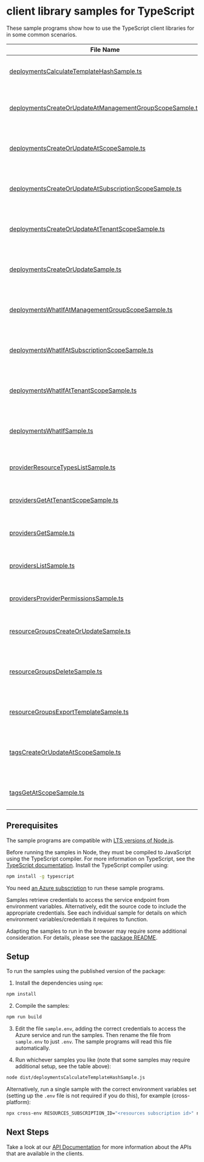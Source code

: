# client library samples for TypeScript

These sample programs show how to use the TypeScript client libraries for in some common scenarios.

| **File Name**                                                                                                     | **Description**                                                                                                                                                                                                                                                                                                                   |
| ----------------------------------------------------------------------------------------------------------------- | --------------------------------------------------------------------------------------------------------------------------------------------------------------------------------------------------------------------------------------------------------------------------------------------------------------------------------- |
| [deploymentsCalculateTemplateHashSample.ts][deploymentscalculatetemplatehashsample]                               | Calculate the hash of the given template. x-ms-original-file: specification/resources/resource-manager/Microsoft.Resources/stable/2021-04-01/examples/CalculateTemplateHash.json                                                                                                                                                  |
| [deploymentsCreateOrUpdateAtManagementGroupScopeSample.ts][deploymentscreateorupdateatmanagementgroupscopesample] | You can provide the template and parameters directly in the request or link to JSON files. x-ms-original-file: specification/resources/resource-manager/Microsoft.Resources/stable/2021-04-01/examples/PutDeploymentAtManagementGroup.json                                                                                        |
| [deploymentsCreateOrUpdateAtScopeSample.ts][deploymentscreateorupdateatscopesample]                               | You can provide the template and parameters directly in the request or link to JSON files. x-ms-original-file: specification/resources/resource-manager/Microsoft.Resources/stable/2021-04-01/examples/PutDeploymentAtScope.json                                                                                                  |
| [deploymentsCreateOrUpdateAtSubscriptionScopeSample.ts][deploymentscreateorupdateatsubscriptionscopesample]       | You can provide the template and parameters directly in the request or link to JSON files. x-ms-original-file: specification/resources/resource-manager/Microsoft.Resources/stable/2021-04-01/examples/PutDeploymentSubscriptionTemplateSpecsWithId.json                                                                          |
| [deploymentsCreateOrUpdateAtTenantScopeSample.ts][deploymentscreateorupdateattenantscopesample]                   | You can provide the template and parameters directly in the request or link to JSON files. x-ms-original-file: specification/resources/resource-manager/Microsoft.Resources/stable/2021-04-01/examples/PutDeploymentAtTenant.json                                                                                                 |
| [deploymentsCreateOrUpdateSample.ts][deploymentscreateorupdatesample]                                             | You can provide the template and parameters directly in the request or link to JSON files. x-ms-original-file: specification/resources/resource-manager/Microsoft.Resources/stable/2021-04-01/examples/PutDeploymentResourceGroup.json                                                                                            |
| [deploymentsWhatIfAtManagementGroupScopeSample.ts][deploymentswhatifatmanagementgroupscopesample]                 | Returns changes that will be made by the deployment if executed at the scope of the management group. x-ms-original-file: specification/resources/resource-manager/Microsoft.Resources/stable/2021-04-01/examples/PostDeploymentWhatIfOnManagementGroup.json                                                                      |
| [deploymentsWhatIfAtSubscriptionScopeSample.ts][deploymentswhatifatsubscriptionscopesample]                       | Returns changes that will be made by the deployment if executed at the scope of the subscription. x-ms-original-file: specification/resources/resource-manager/Microsoft.Resources/stable/2021-04-01/examples/PostDeploymentWhatIfOnSubscription.json                                                                             |
| [deploymentsWhatIfAtTenantScopeSample.ts][deploymentswhatifattenantscopesample]                                   | Returns changes that will be made by the deployment if executed at the scope of the tenant group. x-ms-original-file: specification/resources/resource-manager/Microsoft.Resources/stable/2021-04-01/examples/PostDeploymentWhatIfOnTenant.json                                                                                   |
| [deploymentsWhatIfSample.ts][deploymentswhatifsample]                                                             | Returns changes that will be made by the deployment if executed at the scope of the resource group. x-ms-original-file: specification/resources/resource-manager/Microsoft.Resources/stable/2021-04-01/examples/PostDeploymentWhatIfOnResourceGroup.json                                                                          |
| [providerResourceTypesListSample.ts][providerresourcetypeslistsample]                                             | List the resource types for a specified resource provider. x-ms-original-file: specification/resources/resource-manager/Microsoft.Resources/stable/2021-04-01/examples/GetProviderResourceTypes.json                                                                                                                              |
| [providersGetAtTenantScopeSample.ts][providersgetattenantscopesample]                                             | Gets the specified resource provider at the tenant level. x-ms-original-file: specification/resources/resource-manager/Microsoft.Resources/stable/2021-04-01/examples/GetNamedProviderAtTenant.json                                                                                                                               |
| [providersGetSample.ts][providersgetsample]                                                                       | Gets the specified resource provider. x-ms-original-file: specification/resources/resource-manager/Microsoft.Resources/stable/2021-04-01/examples/GetProvider.json                                                                                                                                                                |
| [providersListSample.ts][providerslistsample]                                                                     | Gets all resource providers for a subscription. x-ms-original-file: specification/resources/resource-manager/Microsoft.Resources/stable/2021-04-01/examples/GetProviders.json                                                                                                                                                     |
| [providersProviderPermissionsSample.ts][providersproviderpermissionssample]                                       | Get the provider permissions. x-ms-original-file: specification/resources/resource-manager/Microsoft.Resources/stable/2021-04-01/examples/GetProviderPermissions.json                                                                                                                                                             |
| [resourceGroupsCreateOrUpdateSample.ts][resourcegroupscreateorupdatesample]                                       | Creates or updates a resource group. x-ms-original-file: specification/resources/resource-manager/Microsoft.Resources/stable/2021-04-01/examples/CreateResourceGroup.json                                                                                                                                                         |
| [resourceGroupsDeleteSample.ts][resourcegroupsdeletesample]                                                       | When you delete a resource group, all of its resources are also deleted. Deleting a resource group deletes all of its template deployments and currently stored operations. x-ms-original-file: specification/resources/resource-manager/Microsoft.Resources/stable/2021-04-01/examples/ForceDeleteVMsAndVMSSInResourceGroup.json |
| [resourceGroupsExportTemplateSample.ts][resourcegroupsexporttemplatesample]                                       | Captures the specified resource group as a template. x-ms-original-file: specification/resources/resource-manager/Microsoft.Resources/stable/2021-04-01/examples/ExportResourceGroup.json                                                                                                                                         |
| [tagsCreateOrUpdateAtScopeSample.ts][tagscreateorupdateatscopesample]                                             | This operation allows adding or replacing the entire set of tags on the specified resource or subscription. The specified entity can have a maximum of 50 tags. x-ms-original-file: specification/resources/resource-manager/Microsoft.Resources/stable/2021-04-01/examples/PutTagsResource.json                                  |
| [tagsGetAtScopeSample.ts][tagsgetatscopesample]                                                                   | Gets the entire set of tags on a resource or subscription. x-ms-original-file: specification/resources/resource-manager/Microsoft.Resources/stable/2021-04-01/examples/GetTagsResource.json                                                                                                                                       |

## Prerequisites

The sample programs are compatible with [LTS versions of Node.js](https://github.com/nodejs/release#release-schedule).

Before running the samples in Node, they must be compiled to JavaScript using the TypeScript compiler. For more information on TypeScript, see the [TypeScript documentation][typescript]. Install the TypeScript compiler using:

```bash
npm install -g typescript
```

You need [an Azure subscription][freesub] to run these sample programs.

Samples retrieve credentials to access the service endpoint from environment variables. Alternatively, edit the source code to include the appropriate credentials. See each individual sample for details on which environment variables/credentials it requires to function.

Adapting the samples to run in the browser may require some additional consideration. For details, please see the [package README][package].

## Setup

To run the samples using the published version of the package:

1. Install the dependencies using `npm`:

```bash
npm install
```

2. Compile the samples:

```bash
npm run build
```

3. Edit the file `sample.env`, adding the correct credentials to access the Azure service and run the samples. Then rename the file from `sample.env` to just `.env`. The sample programs will read this file automatically.

4. Run whichever samples you like (note that some samples may require additional setup, see the table above):

```bash
node dist/deploymentsCalculateTemplateHashSample.js
```

Alternatively, run a single sample with the correct environment variables set (setting up the `.env` file is not required if you do this), for example (cross-platform):

```bash
npx cross-env RESOURCES_SUBSCRIPTION_ID="<resources subscription id>" node dist/deploymentsCalculateTemplateHashSample.js
```

## Next Steps

Take a look at our [API Documentation][apiref] for more information about the APIs that are available in the clients.

[deploymentscalculatetemplatehashsample]: https://github.com/Azure/azure-sdk-for-js/blob/main/sdk/resources/arm-resources/samples/v6/typescript/src/deploymentsCalculateTemplateHashSample.ts
[deploymentscreateorupdateatmanagementgroupscopesample]: https://github.com/Azure/azure-sdk-for-js/blob/main/sdk/resources/arm-resources/samples/v6/typescript/src/deploymentsCreateOrUpdateAtManagementGroupScopeSample.ts
[deploymentscreateorupdateatscopesample]: https://github.com/Azure/azure-sdk-for-js/blob/main/sdk/resources/arm-resources/samples/v6/typescript/src/deploymentsCreateOrUpdateAtScopeSample.ts
[deploymentscreateorupdateatsubscriptionscopesample]: https://github.com/Azure/azure-sdk-for-js/blob/main/sdk/resources/arm-resources/samples/v6/typescript/src/deploymentsCreateOrUpdateAtSubscriptionScopeSample.ts
[deploymentscreateorupdateattenantscopesample]: https://github.com/Azure/azure-sdk-for-js/blob/main/sdk/resources/arm-resources/samples/v6/typescript/src/deploymentsCreateOrUpdateAtTenantScopeSample.ts
[deploymentscreateorupdatesample]: https://github.com/Azure/azure-sdk-for-js/blob/main/sdk/resources/arm-resources/samples/v6/typescript/src/deploymentsCreateOrUpdateSample.ts
[deploymentswhatifatmanagementgroupscopesample]: https://github.com/Azure/azure-sdk-for-js/blob/main/sdk/resources/arm-resources/samples/v6/typescript/src/deploymentsWhatIfAtManagementGroupScopeSample.ts
[deploymentswhatifatsubscriptionscopesample]: https://github.com/Azure/azure-sdk-for-js/blob/main/sdk/resources/arm-resources/samples/v6/typescript/src/deploymentsWhatIfAtSubscriptionScopeSample.ts
[deploymentswhatifattenantscopesample]: https://github.com/Azure/azure-sdk-for-js/blob/main/sdk/resources/arm-resources/samples/v6/typescript/src/deploymentsWhatIfAtTenantScopeSample.ts
[deploymentswhatifsample]: https://github.com/Azure/azure-sdk-for-js/blob/main/sdk/resources/arm-resources/samples/v6/typescript/src/deploymentsWhatIfSample.ts
[providerresourcetypeslistsample]: https://github.com/Azure/azure-sdk-for-js/blob/main/sdk/resources/arm-resources/samples/v6/typescript/src/providerResourceTypesListSample.ts
[providersgetattenantscopesample]: https://github.com/Azure/azure-sdk-for-js/blob/main/sdk/resources/arm-resources/samples/v6/typescript/src/providersGetAtTenantScopeSample.ts
[providersgetsample]: https://github.com/Azure/azure-sdk-for-js/blob/main/sdk/resources/arm-resources/samples/v6/typescript/src/providersGetSample.ts
[providerslistsample]: https://github.com/Azure/azure-sdk-for-js/blob/main/sdk/resources/arm-resources/samples/v6/typescript/src/providersListSample.ts
[providersproviderpermissionssample]: https://github.com/Azure/azure-sdk-for-js/blob/main/sdk/resources/arm-resources/samples/v6/typescript/src/providersProviderPermissionsSample.ts
[resourcegroupscreateorupdatesample]: https://github.com/Azure/azure-sdk-for-js/blob/main/sdk/resources/arm-resources/samples/v6/typescript/src/resourceGroupsCreateOrUpdateSample.ts
[resourcegroupsdeletesample]: https://github.com/Azure/azure-sdk-for-js/blob/main/sdk/resources/arm-resources/samples/v6/typescript/src/resourceGroupsDeleteSample.ts
[resourcegroupsexporttemplatesample]: https://github.com/Azure/azure-sdk-for-js/blob/main/sdk/resources/arm-resources/samples/v6/typescript/src/resourceGroupsExportTemplateSample.ts
[tagscreateorupdateatscopesample]: https://github.com/Azure/azure-sdk-for-js/blob/main/sdk/resources/arm-resources/samples/v6/typescript/src/tagsCreateOrUpdateAtScopeSample.ts
[tagsgetatscopesample]: https://github.com/Azure/azure-sdk-for-js/blob/main/sdk/resources/arm-resources/samples/v6/typescript/src/tagsGetAtScopeSample.ts
[apiref]: https://docs.microsoft.com/javascript/api/@azure/arm-resources?view=azure-node-preview
[freesub]: https://azure.microsoft.com/free/
[package]: https://github.com/Azure/azure-sdk-for-js/tree/main/sdk/resources/arm-resources/README.md
[typescript]: https://www.typescriptlang.org/docs/home.html
